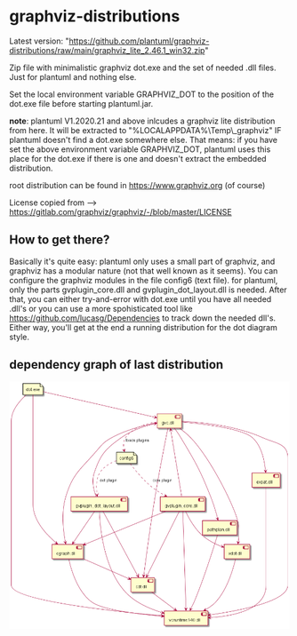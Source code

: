# graphviz-distributions

Latest version: "https://github.com/plantuml/graphviz-distributions/raw/main/graphviz_lite_2.46.1_win32.zip"

Zip file with minimalistic graphviz dot.exe and the set of needed .dll files. Just for plantuml and nothing else.

Set the local environment variable GRAPHVIZ_DOT to the position of the dot.exe file before starting plantuml.jar.

**note**: plantuml V1.2020.21 and above inlcudes a graphviz lite distribution from here. It will be extracted to "%LOCALAPPDATA%\Temp\\_graphviz" IF plantuml doesn't find a dot.exe somewhere else. That means: if you have set the above environment variable GRAPHVIZ_DOT, plantuml uses this place for the dot.exe if there is one and doesn't extract the embedded distribution.

root distribution can be found in https://www.graphviz.org (of course)

License copied from --> https://gitlab.com/graphviz/graphviz/-/blob/master/LICENSE

## How to get there?
Basically it's quite easy: plantuml only uses a small part of graphviz, and graphviz has a modular nature (not that well known as it seems). You can configure the graphviz modules in the file config6 (text file). for plantuml, only the parts gvplugin_core.dll and gvplugin_dot_layout.dll is needed. After that, you can either try-and-error with dot.exe until you have all needed .dll's or you can use a more spohisticated tool like https://github.com/lucasg/Dependencies to track down the needed dll's. Either way, you'll get at the end a running distribution for the dot diagram style.

## dependency graph of last distribution
![Dependencies](GraphViz_Dependencies.png)
